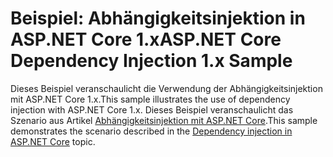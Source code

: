 # <a name="aspnet-core-dependency-injection-1x-sample"></a><span data-ttu-id="98220-101">Beispiel: Abhängigkeitsinjektion in ASP.NET Core 1.x</span><span class="sxs-lookup"><span data-stu-id="98220-101">ASP.NET Core Dependency Injection 1.x Sample</span></span>

<span data-ttu-id="98220-102">Dieses Beispiel veranschaulicht die Verwendung der Abhängigkeitsinjektion mit ASP.NET Core 1.x.</span><span class="sxs-lookup"><span data-stu-id="98220-102">This sample illustrates the use of dependency injection with ASP.NET Core 1.x.</span></span> <span data-ttu-id="98220-103">Dieses Beispiel veranschaulicht das Szenario aus Artikel [Abhängigkeitsinjektion mit ASP.NET Core](https://docs.microsoft.com/aspnet/core/fundamentals/dependency-injection).</span><span class="sxs-lookup"><span data-stu-id="98220-103">This sample demonstrates the scenario described in the [Dependency injection in ASP.NET Core](https://docs.microsoft.com/aspnet/core/fundamentals/dependency-injection) topic.</span></span>
